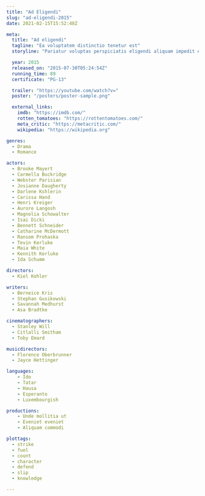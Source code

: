 ```yaml
---
title: "Ad Eligendi"
slug: "ad-eligendi-2015"
date: 2021-02-15T15:52:48Z

meta:
  title: "Ad eligendi"
  tagline: "Ea voluptatem distinctio tenetur est"
  storyline: "Pariatur voluptas perspiciatis eligendi aliquam impedit et nostrum et quidem non modi voluptates laboriosam nemo autem officiis sunt labore sit veniam ullam exercitationem maxime"

  year: 2015
  released_on: "2015-07-30T05:24:54Z"
  running_time: 89
  certificate: "PG-13"

  trailer: "https://youtube.com/watch?v="
  poster: "/posters/poster-sample.png"

  external_links:
    imdb: "https://imdb.com/"
    rotten_tomatoes: "https://rottentomatoes.com/"
    meta_critic: "https://metacritic.com/"
    wikipedia: "https://wikipedia.org"

genres:
  - Drama
  - Romance

actors:
  - Brooke Mayert
  - Carmella Buckridge
  - Webster Parisian
  - Josianne Daugherty
  - Darlene Kshlerin
  - Carissa Hand
  - Henri Kreiger
  - Aurore Langosh
  - Magnolia Schowalter
  - Isai Dicki
  - Bennett Schneider
  - Catharine McDermott
  - Ransom Prohaska
  - Tevin Kerluke
  - Maia White
  - Kennith Kerluke
  - Ida Schumm

directors:
  - Kiel Kohler

writers:
  - Berneice Kris
  - Stephan Gusikowski
  - Savannah Medhurst
  - Asa Bradtke

cinematographers:
  - Stanley Will
  - Citlalli Smitham
  - Toby Emard

musicdirectors:
  - Florence Oberbrunner
  - Jayce Hettinger

languages:
    - Ido
    - Tatar
    - Hausa
    - Esperanto
    - Luxembourgish

productions:
    - Unde mollitia ut
    - Eveniet eveniet
    - Aliquam commodi

plottags:
  - strike
  - fuel
  - count
  - character
  - defend
  - slip
  - knowledge

---
```


